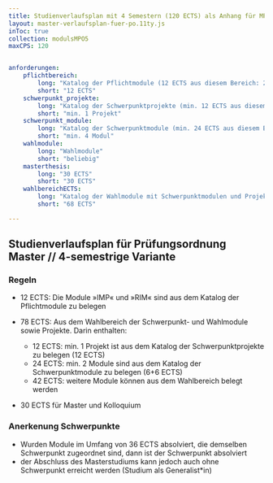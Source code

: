 ```yaml
---
title: Studienverlaufsplan mit 4 Semestern (120 ECTS) als Anhang für MPO5
layout: master-verlaufsplan-fuer-po.11ty.js
inToc: true
collection: modulsMPO5
maxCPS: 120


anforderungen:
    pflichtbereich:
        long: "Katalog der Pflichtmodule (12 ECTS aus diesem Bereich: 2 Module)"
        short: "12 ECTS"
    schwerpunkt_projekte:
        long: "Katalog der Schwerpunktprojekte (min. 12 ECTS aus diesem Bereich: min. 1 Projekt)"
        short: "min. 1 Projekt"
    schwerpunkt_module:
        long: "Katalog der Schwerpunktmodule (min. 24 ECTS aus diesem Bereich: min. 4 Module)"
        short: "min. 4 Modul"
    wahlmodule:
        long: "Wahlmodule"
        short: "beliebig"
    masterthesis:
        long: "30 ECTS"
        short: "30 ECTS"
    wahlbereichECTS: 
        long: "Katalog der Wahlmodule mit Schwerpunktmodulen und Projekten (68 ECTS)"
        short: "68 ECTS"

---
```


## Studienverlaufsplan für Prüfungsordnung Master // 4-semestrige Variante

### Regeln
* 12 ECTS: Die Module »IMP« und »RIM« sind aus dem Katalog der Pflichtmodule zu belegen

* 78 ECTS: Aus dem Wahlbereich der Schwerpunkt- und Wahlmodule sowie Projekte. Darin enthalten:
    * 12 ECTS: min. 1 Projekt ist aus dem Katalog der Schwerpunktprojekte zu belegen (12 ECTS)
    * 24 ECTS: min. 2 Module sind aus dem Katalog der Schwerpunktmodule zu belegen (6+6 ECTS)
    * 42 ECTS: weitere Module können aus dem Wahlbereich belegt werden
* 30 ECTS für Master und Kolloquium


### Anerkenung Schwerpunkte
* Wurden Module im Umfang von 36 ECTS absolviert, die demselben Schwerpunkt zugeordnet sind, dann ist der Schwerpunkt absolviert
* der Abschluss des Masterstudiums kann jedoch auch ohne Schwerpunkt erreicht werden (Studium als Generalist\*in)
